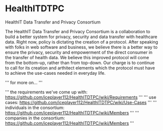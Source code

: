 HealthITDTPC
============

HealthIT Data Transfer and Privacy Consortium

The HealthIT Data Transfer and Privacy Consortium is a collaboration to build a better system for privacy, security and data transfer with healthcare data. Right now, policy is dictating the creation of a protocol.  After speaking with folks in web software and business, we believe there is a better way to ensure the privacy, security and empowerment of the direct consumer in the transfer of health data.  We believe this improved protocol will come from the bottom-up, rather than from top-down.  Our charge is to continue to call for its creation and arthitect elements which the protocol must have to achieve the use-cases needed in everyday life.


'''
for more on...
'''

'''
the requirements we've come up with: https://github.com/iceplayer112/HealthITDTPC/wiki/Requirements
'''
'''
use cases: https://github.com/iceplayer112/HealthITDTPC/wiki/Use-Cases
'''
'''
individuals in the consortium: https://github.com/iceplayer112/HealthITDTPC/wiki/Members
'''
'''
companies in the consortium: https://github.com/iceplayer112/HealthITDTPC/wiki/Members
'''
